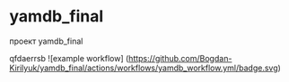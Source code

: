 # yamdb_final
проект yamdb_final

qfdaerrsb
![example workflow]
(https://github.com/Bogdan-Kirilyuk/yamdb_final/actions/workflows/yamdb_workflow.yml/badge.svg)
